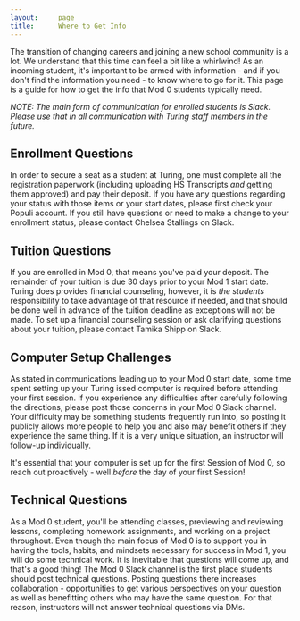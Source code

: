 ```yaml
---
layout:     page
title:      Where to Get Info
---
```


The transition of changing careers and joining a new school community is a lot. We understand that this time can feel a bit like a whirlwind! As an incoming student, it's important to be armed with information - and if you don't find the information you need - to know where to go for it. This page is a guide for how to get the info that Mod 0 students typically need.

_NOTE: The main form of communication for enrolled students is Slack. Please use that in all communication with Turing staff members in the future._

## Enrollment Questions

In order to secure a seat as a student at Turing, one must complete all the registration paperwork (including uploading HS Transcripts _and_ getting them approved) and pay their deposit. If you have any questions regarding your status with those items or your start dates, please first check your Populi account. If you still have questions or need to make a change to your enrollment status, please contact Chelsea Stallings on Slack.

## Tuition Questions

If you are enrolled in Mod 0, that means you've paid your deposit. The remainder of your tuition is due 30 days prior to your Mod 1 start date. Turing does provides financial counseling, however, it is _the students_ responsibility to take advantage of that resource if needed, and that should be done well in advance of the tuition deadline as exceptions will not be made. To set up a financial counseling session or ask clarifying questions about your tuition, please contact Tamika Shipp on Slack.

## Computer Setup Challenges

As stated in communications leading up to your Mod 0 start date, some time spent setting up your Turing issed computer is required before attending your first session. If you experience any difficulties after carefully following the directions, please post those concerns in your Mod 0 Slack channel. Your difficulty may be something students frequently run into, so posting it publicly allows more people to help you and also may benefit others if they experience the same thing. If it is a very unique situation, an instructor will follow-up individually.

It's essential that your computer is set up for the first Session of Mod 0, so reach out proactively - well _before_ the day of your first Session!

## Technical Questions

As a Mod 0 student, you'll be attending classes, previewing and reviewing lessons, completing homework assignments, and working on a project throughout. Even though the main focus of Mod 0 is to support you in having the tools, habits, and mindsets necessary for success in Mod 1, you will do some technical work. It is inevitable that questions will come up, and that's a good thing! The Mod 0 Slack channel is the first place students should post technical questions. Posting questions there increases collaboration - opportunities to get various perspectives on your question as well as benefitting others who may have the same question. For that reason, instructors will not answer technical questions via DMs.

<br>

